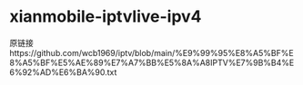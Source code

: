 # xianmobile-iptvlive-ipv4
原链接https://github.com/wcb1969/iptv/blob/main/%E9%99%95%E8%A5%BF%E8%A5%BF%E5%AE%89%E7%A7%BB%E5%8A%A8IPTV%E7%9B%B4%E6%92%AD%E6%BA%90.txt
